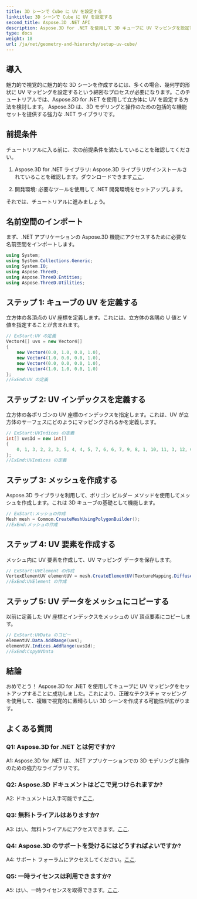 ```yaml
---
title: 3D シーンで Cube に UV を設定する
linktitle: 3D シーンで Cube に UV を設定する
second_title: Aspose.3D .NET API
description: Aspose.3D for .NET を使用して 3D キューブに UV マッピングを設定する方法を学びます。正確なテクスチャ マッピングを使用して、視覚的に素晴らしいシーンを作成します。
type: docs
weight: 18
url: /ja/net/geometry-and-hierarchy/setup-uv-cube/
---
```

## 導入

魅力的で視覚的に魅力的な 3D シーンを作成するには、多くの場合、幾何学的形状に UV マッピングを設定するという綿密なプロセスが必要になります。このチュートリアルでは、Aspose.3D for .NET を使用して立方体に UV を設定する方法を検討します。 Aspose.3D は、3D モデリングと操作のための包括的な機能セットを提供する強力な .NET ライブラリです。

## 前提条件

チュートリアルに入る前に、次の前提条件を満たしていることを確認してください。

1. Aspose.3D for .NET ライブラリ: Aspose.3D ライブラリがインストールされていることを確認します。ダウンロードできます[ここ](https://releases.aspose.com/3d/net/).

2. 開発環境: 必要なツールを使用して .NET 開発環境をセットアップします。

それでは、チュートリアルに進みましょう。

## 名前空間のインポート

まず、.NET アプリケーションの Aspose.3D 機能にアクセスするために必要な名前空間をインポートします。

```csharp
using System;
using System.Collections.Generic;
using System.IO;
using Aspose.ThreeD;
using Aspose.ThreeD.Entities;
using Aspose.ThreeD.Utilities;
```

## ステップ 1: キューブの UV を定義する

立方体の各頂点の UV 座標を定義します。これには、立方体の各隅の U 値と V 値を指定することが含まれます。

```csharp
// ExStart:UV の定義
Vector4[] uvs = new Vector4[]
{
    new Vector4(0.0, 1.0, 0.0, 1.0),
    new Vector4(1.0, 0.0, 0.0, 1.0),
    new Vector4(0.0, 0.0, 0.0, 1.0),
    new Vector4(1.0, 1.0, 0.0, 1.0)
};
//ExEnd:UV の定義
```

## ステップ 2: UV インデックスを定義する

立方体の各ポリゴンの UV 座標のインデックスを指定します。これは、UV が立方体のサーフェスにどのようにマッピングされるかを定義します。

```csharp
// ExStart:UVIndices の定義
int[] uvsId = new int[]
{
    0, 1, 3, 2, 2, 3, 5, 4, 4, 5, 7, 6, 6, 7, 9, 8, 1, 10, 11, 3, 12, 0, 2, 13
};
//ExEnd:UVIndices の定義
```

## ステップ 3: メッシュを作成する

Aspose.3D ライブラリを利用して、ポリゴン ビルダー メソッドを使用してメッシュを作成します。これは 3D キューブの基礎として機能します。

```csharp
// ExStart:メッシュの作成
Mesh mesh = Common.CreateMeshUsingPolygonBuilder();
//ExEnd:メッシュの作成
```

## ステップ 4: UV 要素を作成する

メッシュ内に UV 要素を作成して、UV マッピング データを保存します。

```csharp
// ExStart:UVElement の作成
VertexElementUV elementUV = mesh.CreateElementUV(TextureMapping.Diffuse, MappingMode.PolygonVertex, ReferenceMode.IndexToDirect);
//ExEnd:UVElement の作成
```

## ステップ 5: UV データをメッシュにコピーする

以前に定義した UV 座標とインデックスをメッシュの UV 頂点要素にコピーします。

```csharp
// ExStart:UVData のコピー
elementUV.Data.AddRange(uvs);
elementUV.Indices.AddRange(uvsId);
//ExEnd:CopyUVData
```

## 結論

おめでとう！ Aspose.3D for .NET を使用してキューブに UV マッピングをセットアップすることに成功しました。これにより、正確なテクスチャ マッピングを使用して、複雑で視覚的に素晴らしい 3D シーンを作成する可能性が広がります。

## よくある質問

### Q1: Aspose.3D for .NET とは何ですか?

A1: Aspose.3D for .NET は、.NET アプリケーションでの 3D モデリングと操作のための強力なライブラリです。

### Q2: Aspose.3D ドキュメントはどこで見つけられますか?

 A2: ドキュメントは入手可能です[ここ](https://reference.aspose.com/3d/net/).

### Q3: 無料トライアルはありますか?

 A3: はい、無料トライアルにアクセスできます。[ここ](https://releases.aspose.com/).

### Q4: Aspose.3D のサポートを受けるにはどうすればよいですか?

 A4: サポート フォーラムにアクセスしてください。[ここ](https://forum.aspose.com/c/3d/18).

### Q5: 一時ライセンスは利用できますか?

 A5: はい、一時ライセンスを取得できます。[ここ](https://purchase.aspose.com/temporary-license/).